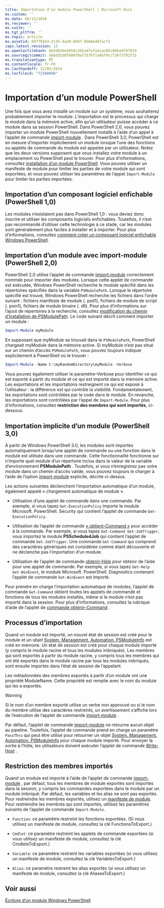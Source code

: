 ```yaml
---
title: Importation d’un module PowerShell | Microsoft Docs
ms.custom: ''
ms.date: 09/13/2016
ms.reviewer: ''
ms.suite: ''
ms.tgt_pltfrm: ''
ms.topic: article
ms.assetid: 697791b3-2135-4a39-b9d7-8566ed67acf2
caps.latest.revision: 13
ms.openlocfilehash: bb5d036e5658c365a4fafa2cac05c0bba9f87019
ms.sourcegitcommit: debd2b38fb8070a7357bf1a4bf9cc736f3702f31
ms.translationtype: MT
ms.contentlocale: fr-FR
ms.lasthandoff: 12/05/2019
ms.locfileid: "72360698"
---
```

# <a name="importing-a-powershell-module"></a>Importation d’un module PowerShell

Une fois que vous avez installé un module sur un système, vous souhaiterez probablement importer le module. L’importation est le processus qui charge le module dans la mémoire active, afin qu’un utilisateur puisse accéder à ce module dans sa session PowerShell. Dans PowerShell 2,0, vous pouvez importer un module PowerShell nouvellement installé à l’aide d’un appel à l’applet de commande [import-module](/powershell/module/Microsoft.PowerShell.Core/Import-Module) . Dans PowerShell 3,0, PowerShell est en mesure d’importer implicitement un module lorsque l’une des fonctions ou applets de commande du module est appelée par un utilisateur. Notez que les deux versions supposent que vous installez votre module à un emplacement où PowerShell peut le trouver. Pour plus d’informations, consultez [installation d’un module PowerShell](./installing-a-powershell-module.md). Vous pouvez utiliser un manifeste de module pour limiter les parties de votre module qui sont exportées, et vous pouvez utiliser les paramètres de l’appel `Import-Module` pour limiter les parties importées.

## <a name="importing-a-snap-in-powershell-10"></a>Importation d’un composant logiciel enfichable (PowerShell 1,0)

Les modules n’existaient pas dans PowerShell 1,0 : vous deviez donc inscrire et utiliser les composants logiciels enfichables. Toutefois, il n’est pas recommandé d’utiliser cette technologie à ce stade, car les modules sont généralement plus faciles à installer et à importer. Pour plus d’informations, consultez [comment créer un composant logiciel enfichable Windows PowerShell](../cmdlet/how-to-create-a-windows-powershell-snap-in.md).

## <a name="importing-a-module-with-import-module-powershell-20"></a>Importation d’un module avec import-module (PowerShell 2,0)

PowerShell 2,0 utilise l’applet de commande [import-module](/powershell/module/Microsoft.PowerShell.Core/Import-Module) correctement nommée pour importer des modules. Lorsque cette applet de commande est exécutée, Windows PowerShell recherche le module spécifié dans les répertoires spécifiés dans la variable `PSModulePath`. Lorsque le répertoire spécifié est trouvé, Windows PowerShell recherche les fichiers dans l’ordre suivant : fichiers manifeste de module (. psd1), fichiers de module de script (. psm1), fichiers de module binaire (. dll). Pour plus d’informations sur l’ajout de répertoires à la recherche, consultez [modification du chemin d’installation de PSModulePath](./modifying-the-psmodulepath-installation-path.md). Le code suivant décrit comment importer un module :

```powershell
Import-Module myModule
```

En supposant que myModule se trouvait dans le `PSModulePath`, PowerShell chargeait myModule dans la mémoire active. Si myModule n’est pas situé sur un chemin d’accès `PSModulePath`, vous pouvez toujours indiquer explicitement à PowerShell où le trouver :

```powershell
Import-Module -Name C:\myRandomDirectory\myModule -Verbose
```

Vous pouvez également utiliser le paramètre-Verbose pour identifier ce qui est exporté à partir du module et ce qui est importé dans la mémoire active. Les exportations et les importations restreignent ce qui est exposé à l’utilisateur : la différence est qui contrôle la visibilité. Fondamentalement, les exportations sont contrôlées par le code dans le module. En revanche, les importations sont contrôlées par l’appel de `Import-Module`. Pour plus d’informations, consultez **restriction des membres qui sont importés**, ci-dessous.

## <a name="implicitly-importing-a-module-powershell-30"></a>Importation implicite d’un module (PowerShell 3,0)

À partir de Windows PowerShell 3.0, les modules sont importés automatiquement lorsqu’une applet de commande ou une fonction dans le module est utilisée dans une commande. Cette fonctionnalité fonctionne sur n’importe quel module d’un répertoire inclus dans la valeur de la variable d’environnement **PSModulePath** . Toutefois, si vous n’enregistrez pas votre module dans un chemin d’accès valide, vous pouvez toujours le charger à l’aide de l’option [import-module](/powershell/module/Microsoft.PowerShell.Core/Import-Module) explicite, décrite ci-dessus.

Les actions suivantes déclenchent l’importation automatique d’un module, également appelé « chargement automatique de module ».

- Utilisation d’une applet de commande dans une commande. Par exemple, si vous tapez `Get-ExecutionPolicy` importe le module Microsoft. PowerShell. Security qui contient l’applet de commande `Get-ExecutionPolicy`.

- Utilisation de l’applet de commande [« obtient-Command »](/powershell/module/Microsoft.PowerShell.Core/Get-Command) pour accéder à la commande.  Par exemple, si vous tapez `Get-Command Get-JobTrigger`, vous importez le module **PSScheduledJob** qui contient l’applet de commande `Get-JobTrigger`. Une commande `Get-Command` qui comprend des caractères génériques est considérée comme étant découverte et ne déclenche pas l’importation d’un module.

- Utilisation de l’applet de commande [obtenir-Help](/powershell/module/Microsoft.PowerShell.Core/Get-Help) pour obtenir de l’aide pour une applet de commande. Par exemple, si vous tapez `Get-Help Get-WinEvent`, le module Microsoft. PowerShell. Diagnostics contenant l’applet de commande `Get-WinEvent` est importé.

Pour prendre en charge l’importation automatique de modules, l’applet de commande `Get-Command` obtient toutes les applets de commande et fonctions de tous les modules installés, même si le module n’est pas importé dans la session. Pour plus d’informations, consultez la rubrique d’aide de l’applet de [commande obtenir-Command](/powershell/module/Microsoft.PowerShell.Core/Get-Command) .

## <a name="the-importing-process"></a>Processus d’importation

Quand un module est importé, un nouvel état de session est créé pour le module et un objet [System. Management. Automation. PSModuleInfo](/dotnet/api/System.Management.Automation.PSModuleInfo) est créé en mémoire. Un état de session est créé pour chaque module importé (y compris le module racine et tous les modules imbriqués). Les membres qui sont exportés à partir du module racine, y compris tous les membres qui ont été exportés dans le module racine par tous les modules imbriqués, sont ensuite importés dans l’état de session de l’appelant.

Les métadonnées des membres exportés à partir d’un module ont une propriété ModuleName. Cette propriété est remplie avec le nom du module qui les a exportés.

> [!WARNING]
> Si le nom d’un membre exporté utilise un verbe non approuvé ou si le nom du membre utilise des caractères restreints, un avertissement s’affiche lors de l’exécution de l’applet de commande [import-module](/powershell/module/Microsoft.PowerShell.Core/Import-Module) .

Par défaut, l’applet de commande [import-module](/powershell/module/Microsoft.PowerShell.Core/Import-Module) ne retourne aucun objet au pipeline. Toutefois, l’applet de commande prend en charge un paramètre `PassThru` qui peut être utilisé pour retourner un objet [System. Management. Automation. PSModuleInfo](/dotnet/api/System.Management.Automation.PSModuleInfo) pour chaque module importé. Pour envoyer la sortie à l’hôte, les utilisateurs doivent exécuter l’applet de commande [Write-Host](/powershell/module/Microsoft.PowerShell.Utility/Write-Host) .

## <a name="restricting--the-members-that-are-imported"></a>Restriction des membres importés

Quand un module est importé à l’aide de l’applet de commande [import-module](/powershell/module/Microsoft.PowerShell.Core/Import-Module) , par défaut, tous les membres de module exportés sont importés dans la session, y compris les commandes exportées dans le module par un module imbriqué. Par défaut, les variables et les alias ne sont pas exportés. Pour restreindre les membres exportés, utilisez un [manifeste de module](./how-to-write-a-powershell-module-manifest.md). Pour restreindre les membres qui sont importés, utilisez les paramètres suivants de l’applet de commande `Import-Module`.

- `Function`: ce paramètre restreint les fonctions exportées. (Si vous utilisez un manifeste de module, consultez la clé FunctionsToExport.)

- `Cmdlet`: ce paramètre restreint les applets de commande exportées (si vous utilisez un manifeste de module, consultez la clé CmdletsToExport.)

- `Variable`: ce paramètre restreint les variables exportées (si vous utilisez un manifeste de module, consultez la clé VariablesToExport.)

- `Alias`: ce paramètre restreint les alias exportés (si vous utilisez un manifeste de module, consultez la clé AliasesToExport.)

## <a name="see-also"></a>Voir aussi

[Écriture d’un module Windows PowerShell](./writing-a-windows-powershell-module.md)

